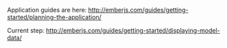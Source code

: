 Application guides are here: http://emberjs.com/guides/getting-started/planning-the-application/

Current step: http://emberjs.com/guides/getting-started/displaying-model-data/

